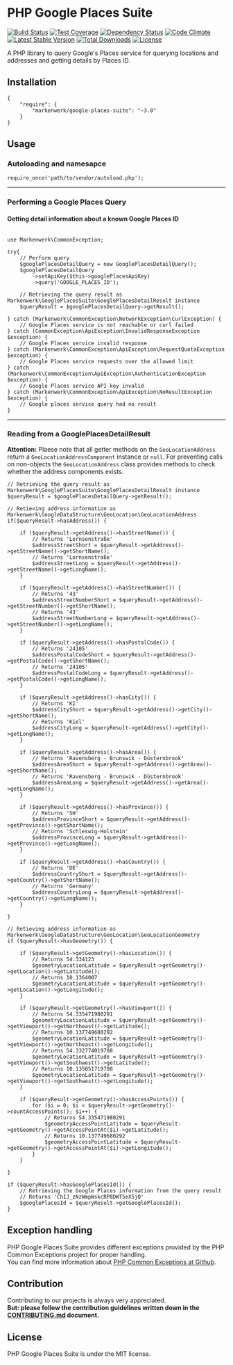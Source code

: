 # PHP Google Places Suite

[![Build Status](https://travis-ci.org/markenwerk/php-google-places-suite.svg?branch=master)](https://travis-ci.org/markenwerk/php-google-places-suite)
[![Test Coverage](https://codeclimate.com/github/markenwerk/php-google-places-suite/badges/coverage.svg)](https://codeclimate.com/github/markenwerk/php-google-places-suite/coverage)
[![Dependency Status](https://www.versioneye.com/user/projects/571f7843fcd19a0039f18149/badge.svg)](https://www.versioneye.com/user/projects/571f7843fcd19a0039f18149)
[![Code Climate](https://codeclimate.com/github/markenwerk/php-google-places-suite/badges/gpa.svg)](https://codeclimate.com/github/markenwerk/php-google-places-suite)
[![Latest Stable Version](https://poser.pugx.org/markenwerk/google-places-suite/v/stable)](https://packagist.org/packages/markenwerk/google-places-suite)
[![Total Downloads](https://poser.pugx.org/markenwerk/google-places-suite/downloads)](https://packagist.org/packages/markenwerk/google-places-suite)
[![License](https://poser.pugx.org/markenwerk/google-places-suite/license)](https://packagist.org/packages/markenwerk/google-places-suite)

A PHP library to query Google's Places service for querying locations and addresses and getting details by Places ID.

## Installation

```{json}
{
   	"require": {
        "markenwerk/google-places-suite": "~3.0"
    }
}
```

## Usage

### Autoloading and namesapce

```{php}  
require_once('path/to/vendor/autoload.php');
```

---

### Performing a Google Places Query

#### Getting detail information about a known Google Places ID

```{php}

use Markenwerk\CommonException;

try{
	// Perform query
	$googlePlacesDetailQuery = new GooglePlacesDetailQuery();
	$googlePlacesDetailQuery
		->setApiKey($this->googlePlacesApiKey)
		->query('GOOGLE_PLACES_ID');

	// Retrieving the query result as Markenwerk\GooglePlacesSuite\GooglePlacesDetailResult instance
	$queryResult = $googlePlacesDetailQuery->getResult();

} catch (Markenwerk\CommonException\NetworkException\CurlException) {
	// Google Places service is not reachable or curl failed
} catch (CommonException\ApiException\InvalidResponseException $exception) {
	// Google Places service invalid response
} catch (Markenwerk\CommonException\ApiException\RequestQuotaException $exception) {
	// Google Places service requests over the allowed limit
} catch (Markenwerk\CommonException\ApiException\AuthenticationException $exception) {
	// Google Places service API key invalid
} catch (Markenwerk\CommonException\ApiException\NoResultException $exception) {
	// Google places service query had no result
}

```

---

### Reading from a GooglePlacesDetailResult

**Attention:** Plaese note that all getter methods on the `GeoLocationAddress` return a `GeoLocationAddressComponent` instance or `null`. For preventing calls on non-objects the `GeoLocationAddress` class provides methods to check whether the address components exists. 

```{php}
// Retrieving the query result as Markenwerk\GooglePlacesSuite\GooglePlacesDetailResult instance
$queryResult = $googlePlacesDetailQuery->getResult();

// Retieving address information as Markenwerk\GoogleDataStructure\GeoLocation\GeoLocationAddress
if($queryResult->hasAddress()) {

	if ($queryResult->getAddress()->hasStreetName()) {
		// Returns 'Lornsenstraße'
		$addressStreetShort = $queryResult->getAddress()->getStreetName()->getShortName();
		// Returns 'Lornsenstraße'
		$addressStreetLong = $queryResult->getAddress()->getStreetName()->getLongName();
	}

	if ($queryResult->getAddress()->hasStreetNumber()) {
		// Returns '43'
		$addressStreetNumberShort = $queryResult->getAddress()->getStreetNumber()->getShortName();
		// Returns '43'
		$addressStreetNumberLong = $queryResult->getAddress()->getStreetNumber()->getLongName();
	}

	if ($queryResult->getAddress()->hasPostalCode()) {
		// Returns '24105'
		$addressPostalCodeShort = $queryResult->getAddress()->getPostalCode()->getShortName();
		// Returns '24105'
		$addressPostalCodeLong = $queryResult->getAddress()->getPostalCode()->getLongName();
	}

	if ($queryResult->getAddress()->hasCity()) {
		// Returns 'KI'
		$addressCityShort = $queryResult->getAddress()->getCity()->getShortName();
		// Returns 'Kiel'
		$addressCityLong = $queryResult->getAddress()->getCity()->getLongName();
	}

	if ($queryResult->getAddress()->hasArea()) {
		// Returns 'Ravensberg - Brunswik - Düsternbrook'
		$addressAreaShort = $queryResult->getAddress()->getArea()->getShortName();
		// Returns 'Ravensberg - Brunswik - Düsternbrook'
		$addressAreaLong = $queryResult->getAddress()->getArea()->getLongName();
	}

	if ($queryResult->getAddress()->hasProvince()) {
		// Returns 'SH'
		$addressProvinceShort = $queryResult->getAddress()->getProvince()->getShortName();
		// Returns 'Schleswig-Holstein'
		$addressProvinceLong = $queryResult->getAddress()->getProvince()->getLongName();
	}

	if ($queryResult->getAddress()->hasCountry()) {
		// Returns 'DE'
		$addressCountryShort = $queryResult->getAddress()->getCountry()->getShortName();
		// Returns 'Germany'
		$addressCountryLong = $queryResult->getAddress()->getCountry()->getLongName();
	}

}

// Retieving address information as Markenwerk\GoogleDataStructure\GeoLocation\GeoLocationGeometry
if ($queryResult->hasGeometry()) {

	if ($queryResult->getGeometry()->hasLocation()) {
		// Returns 54.334123
		$geometryLocationLatitude = $queryResult->getGeometry()->getLocation()->getLatitude();
		// Returns 10.1364007
		$geometryLocationLatitude = $queryResult->getGeometry()->getLocation()->getLongitude();
	}

	if ($queryResult->getGeometry()->hasViewport()) {
		// Returns 54.335471980291
		$geometryLocationLatitude = $queryResult->getGeometry()->getViewport()->getNortheast()->getLatitude();
		// Returns 10.137749680292
		$geometryLocationLatitude = $queryResult->getGeometry()->getViewport()->getNortheast()->getLongitude();
		// Returns 54.332774019708
		$geometryLocationLatitude = $queryResult->getGeometry()->getViewport()->getSouthwest()->getLatitude();
		// Returns 10.135051719708
		$geometryLocationLatitude = $queryResult->getGeometry()->getViewport()->getSouthwest()->getLongitude();
	}

	if ($queryResult->getGeometry()->hasAccessPoints()) {
		for ($i = 0; $i < $queryResult->getGeometry()->countAccessPoints(); $i++) {
			// Returns 54.335471980291
			$geometryAccessPointLatitude = $queryResult->getGeometry()->getAccessPointAt($i)->getLatitude();
			// Returns 10.137749680292
			$geometryAccessPointLatitude = $queryResult->getGeometry()->getAccessPointAt($i)->getLongitude();
		}
	}

}

if ($queryResult->hasGooglePlacesId()) {
	// Retrieving the Google Places information from the query result
	// Returns 'ChIJ_zNzWmpWskcRP8DWT5eX5jQ'
	$googlePlacesId = $queryResult->getGooglePlacesId();
}
```

## Exception handling

PHP Google Places Suite provides different exceptions provided by the PHP Common Exceptions project for proper handling.  
You can find more information about [PHP Common Exceptions at Github](https://github.com/markenwerk/php-common-exceptions).

## Contribution

Contributing to our projects is always very appreciated.  
**But: please follow the contribution guidelines written down in the [CONTRIBUTING.md](https://github.com/markenwerk/php-google-places-suite/blob/master/CONTRIBUTING.md) document.**

## License

PHP Google Places Suite is under the MIT license.